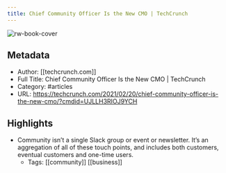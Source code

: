 ```yaml
---
title: Chief Community Officer Is the New CMO | TechCrunch
---
```

![rw-book-cover](https://readwise-assets.s3.amazonaws.com/static/images/article0.00998d930354.png)

## Metadata
- Author: [[techcrunch.com]]
- Full Title: Chief Community Officer Is the New CMO | TechCrunch
- Category: #articles
- URL: https://techcrunch.com/2021/02/20/chief-community-officer-is-the-new-cmo/?cmdid=UJLLH3RIOJ9YCH

## Highlights
- Community isn’t a single Slack group or event or newsletter. It’s an aggregation of all of these touch points, and includes both customers, eventual customers and one-time users.
    - Tags: [[community]] [[business]] 
